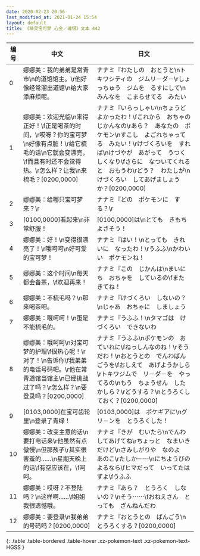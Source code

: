 ```yaml
---
date: 2020-02-23 20:56
last_modified_at: 2021-01-24 15:54
layout: default
title: 《精灵宝可梦 心金／魂银》文本 442
---
```

| 编号 | 中文 | 日文 |
| ---- | ---- | ---- |
| 0 | 娜娜美：我的弟弟是常青市\n的道馆馆主。\r他好像经常溜出道馆\n给大家添麻烦呢。 | ナナミ『わたしの　おとうと\nトキワシティの　ジムリ－ダ－\rしょっちゅう　ジムを　るすにして\nみんなを　こまらせてる　みたい |
| 1 | 娜娜美：欢迎光临\n来得正好！\f正是喝茶的时间，\r哎呀？你的宝可梦\n好像有点脏！\r给它梳毛的话\n它就会变漂亮，\f而且有时还不会觉得热。\r怎么样？让我\n来梳毛？[0200,0000] | ナナミ『いらっしゃい\nちょうど　よかったわ！\fこれから　おちゃの　じかんなの\rあら？　あなたの　ポケモン\nすこし　よごれちゃってる　みたい！\rけづくろいを　すれば\nけづやが　あがって　うつくしくなり\fさらに　なついてくれると　おもうわ\rどう？　わたしが\nけづくろい　してあげましょうか？[0200,0000] |
| 2 | 娜娜美：给哪只宝可梦来？\r | ナナミ『どの　ポケモンに　する？\r |
| 3 | [0100,0000]看起来\n非常舒服！ | [0100,0000]は\nとても　きもちよさそう！ |
| 4 | 娜娜美：好！\n变得很漂亮了！\r哦呵呵\n好可爱的宝可梦！ | ナナミ『はい！\nとっても　きれいに　なったわ！\rうふふ\nかわいい　ポケモンね！ |
| 5 | 娜娜美：这个时间\n每天都会备茶，\f欢迎再来！ | ナナミ『この　じかんは\nまいにち　おちゃを　しているの\fまた　きてね！ |
| 6 | 娜娜美：不梳毛吗？\n那来喝茶吧。 | ナナミ『けづくろい　しないの？\nじゃあ　おちゃに　しましょう |
| 7 | 娜娜美：哦呵呵！\n蛋是不能梳毛的。 | ナナミ『うふふ！\nタマゴは　けづくろい　できないわ |
| 8 | 娜娜美：哦呵呵\n对宝可梦的护理\f很热心呢！\r对了！\n告诉你\f我弟弟的电话号码吧。\r他在常青道馆当馆主\n已经挑战过了吗？\r怎么样？\n要登录吗？[0200,0000] | ナナミ『うふふ\nポケモンの　おていれに\fねっしんなのね！\rそうだわ！\nおとうとの　でんわばんごうを\fおしえて　あげようかしら\rトキワジムで　リ－ダ－を　やってるの\nもう　ちょうせん　したかしら？\rどうする？\nとうろくしておく？[0200,0000] |
| 9 | [0103,0000]在宝可齿轮里\n登录了青绿！ | [0103,0000]は　ポケギアに\nグリ－ンを　とうろくした！ |
| 10 | 娜娜美：改变主意的话\n要打电话来\r他虽然有点傲慢\n但那孩子\r其实很害羞的……\n星期天晚上的话\f有空应该在，\f呵呵。 | ナナミ『きが　むいたら\nでんわ　してあげてね\rちょっと　なまいき　だけど\nさみしがりや　なのよ　あのこ\rたしか⋯⋯\nにちようびの　よるなら\fヒマだって　いってたはずよ\fうふふ |
| 11 | 娜娜美：哎呀？不登陆吗？\n这样啊……\f姐姐我很遗憾哦。 | ナナミ『あら？　とうろく　しないの？\nそう⋯⋯\fおねえさん　とっても　ざんねんだわ |
| 12 | 娜娜美：要登录\n我弟弟的号码吗？[0200,0000] | ナナミ『おとうとの　ばんごう\nとうろくする？[0200,0000] |
{: .table .table-bordered .table-hover .xz-pokemon-text .xz-pokemon-text-HGSS }